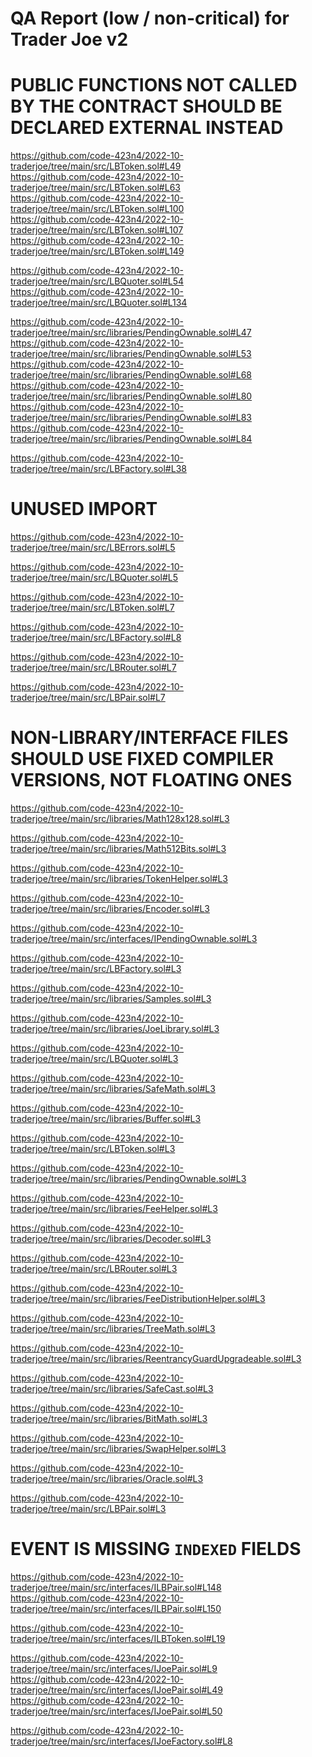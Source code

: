 # QA Report (low / non-critical) for Trader Joe v2

# PUBLIC FUNCTIONS NOT CALLED BY THE CONTRACT SHOULD BE DECLARED EXTERNAL INSTEAD

https://github.com/code-423n4/2022-10-traderjoe/tree/main/src/LBToken.sol#L49 \
https://github.com/code-423n4/2022-10-traderjoe/tree/main/src/LBToken.sol#L63 \
https://github.com/code-423n4/2022-10-traderjoe/tree/main/src/LBToken.sol#L100 \
https://github.com/code-423n4/2022-10-traderjoe/tree/main/src/LBToken.sol#L107 \
https://github.com/code-423n4/2022-10-traderjoe/tree/main/src/LBToken.sol#L149 

https://github.com/code-423n4/2022-10-traderjoe/tree/main/src/LBQuoter.sol#L54 \
https://github.com/code-423n4/2022-10-traderjoe/tree/main/src/LBQuoter.sol#L134 

https://github.com/code-423n4/2022-10-traderjoe/tree/main/src/libraries/PendingOwnable.sol#L47 \
https://github.com/code-423n4/2022-10-traderjoe/tree/main/src/libraries/PendingOwnable.sol#L53 \
https://github.com/code-423n4/2022-10-traderjoe/tree/main/src/libraries/PendingOwnable.sol#L68 \
https://github.com/code-423n4/2022-10-traderjoe/tree/main/src/libraries/PendingOwnable.sol#L80 \
https://github.com/code-423n4/2022-10-traderjoe/tree/main/src/libraries/PendingOwnable.sol#L83 \
https://github.com/code-423n4/2022-10-traderjoe/tree/main/src/libraries/PendingOwnable.sol#L84 

https://github.com/code-423n4/2022-10-traderjoe/tree/main/src/LBFactory.sol#L38 

# UNUSED IMPORT

https://github.com/code-423n4/2022-10-traderjoe/tree/main/src/LBErrors.sol#L5 

https://github.com/code-423n4/2022-10-traderjoe/tree/main/src/LBQuoter.sol#L5 

https://github.com/code-423n4/2022-10-traderjoe/tree/main/src/LBToken.sol#L7 

https://github.com/code-423n4/2022-10-traderjoe/tree/main/src/LBFactory.sol#L8 

https://github.com/code-423n4/2022-10-traderjoe/tree/main/src/LBRouter.sol#L7 

https://github.com/code-423n4/2022-10-traderjoe/tree/main/src/LBPair.sol#L7 

# NON-LIBRARY/INTERFACE FILES SHOULD USE FIXED COMPILER VERSIONS, NOT FLOATING ONES

https://github.com/code-423n4/2022-10-traderjoe/tree/main/src/libraries/Math128x128.sol#L3 

https://github.com/code-423n4/2022-10-traderjoe/tree/main/src/libraries/Math512Bits.sol#L3 

https://github.com/code-423n4/2022-10-traderjoe/tree/main/src/libraries/TokenHelper.sol#L3 

https://github.com/code-423n4/2022-10-traderjoe/tree/main/src/libraries/Encoder.sol#L3 

https://github.com/code-423n4/2022-10-traderjoe/tree/main/src/interfaces/IPendingOwnable.sol#L3 

https://github.com/code-423n4/2022-10-traderjoe/tree/main/src/LBFactory.sol#L3 

https://github.com/code-423n4/2022-10-traderjoe/tree/main/src/libraries/Samples.sol#L3 

https://github.com/code-423n4/2022-10-traderjoe/tree/main/src/libraries/JoeLibrary.sol#L3 

https://github.com/code-423n4/2022-10-traderjoe/tree/main/src/LBQuoter.sol#L3 

https://github.com/code-423n4/2022-10-traderjoe/tree/main/src/libraries/SafeMath.sol#L3 

https://github.com/code-423n4/2022-10-traderjoe/tree/main/src/libraries/Buffer.sol#L3 

https://github.com/code-423n4/2022-10-traderjoe/tree/main/src/LBToken.sol#L3 

https://github.com/code-423n4/2022-10-traderjoe/tree/main/src/libraries/PendingOwnable.sol#L3 

https://github.com/code-423n4/2022-10-traderjoe/tree/main/src/libraries/FeeHelper.sol#L3 

https://github.com/code-423n4/2022-10-traderjoe/tree/main/src/libraries/Decoder.sol#L3 

https://github.com/code-423n4/2022-10-traderjoe/tree/main/src/LBRouter.sol#L3 

https://github.com/code-423n4/2022-10-traderjoe/tree/main/src/libraries/FeeDistributionHelper.sol#L3 

https://github.com/code-423n4/2022-10-traderjoe/tree/main/src/libraries/TreeMath.sol#L3 

https://github.com/code-423n4/2022-10-traderjoe/tree/main/src/libraries/ReentrancyGuardUpgradeable.sol#L3 

https://github.com/code-423n4/2022-10-traderjoe/tree/main/src/libraries/SafeCast.sol#L3 

https://github.com/code-423n4/2022-10-traderjoe/tree/main/src/libraries/BitMath.sol#L3 

https://github.com/code-423n4/2022-10-traderjoe/tree/main/src/libraries/SwapHelper.sol#L3 

https://github.com/code-423n4/2022-10-traderjoe/tree/main/src/libraries/Oracle.sol#L3 

https://github.com/code-423n4/2022-10-traderjoe/tree/main/src/LBPair.sol#L3 

# EVENT IS MISSING `INDEXED` FIELDS

https://github.com/code-423n4/2022-10-traderjoe/tree/main/src/interfaces/ILBPair.sol#L148 \
https://github.com/code-423n4/2022-10-traderjoe/tree/main/src/interfaces/ILBPair.sol#L150 

https://github.com/code-423n4/2022-10-traderjoe/tree/main/src/interfaces/ILBToken.sol#L19 

https://github.com/code-423n4/2022-10-traderjoe/tree/main/src/interfaces/IJoePair.sol#L9 \
https://github.com/code-423n4/2022-10-traderjoe/tree/main/src/interfaces/IJoePair.sol#L49 \
https://github.com/code-423n4/2022-10-traderjoe/tree/main/src/interfaces/IJoePair.sol#L50 

https://github.com/code-423n4/2022-10-traderjoe/tree/main/src/interfaces/IJoeFactory.sol#L8 

